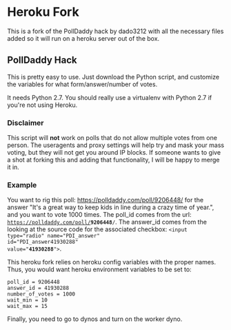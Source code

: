 # Heroku Fork
This is a fork of the PollDaddy hack by dado3212 with all the necessary files added so it will run on a heroku server out of the box.

## PollDaddy Hack

This is pretty easy to use.  Just download the Python script, and customize the variables for what form/answer/number of votes.  

It needs Python 2.7.
You should really use a virtualenv with Python 2.7 if you're not using Heroku.

### Disclaimer
This script will **not** work on polls that do not allow multiple votes from one person.  The useragents and proxy settings will help try and mask your mass voting, but they will not get you around IP blocks.  If someone wants to give a shot at forking this and adding that functionality, I will be happy to merge it in.

### Example
You want to rig this poll: https://polldaddy.com/poll/9206448/ for the answer "It's a great way to keep kids in line during a crazy time of year.", and you want to vote 1000 times.  The poll_id comes from the url: <code>https://polldaddy.com/poll/<b>9206448</b>/</code>.  The answer_id comes from the looking at the source code for the associated checkbox: <code>\<input type="radio" name="PDI_answer" id="PDI_answer41930288" value="**41930288**"></code>.

This heroku fork relies on heroku config variables with the proper names.
Thus, you would want heroku environment variables to be set to:
```
poll_id = 9206448
answer_id = 41930288
number_of_votes = 1000
wait_min = 10
wait_max = 15
```

Finally, you need to go to dynos and turn on the worker dyno.
